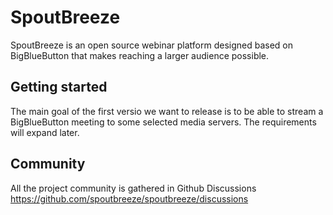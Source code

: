 # SpoutBreeze

SpoutBreeze is an open source webinar platform designed based on BigBlueButton that makes reaching a larger audience
possible.

## Getting started

The main goal of the first versio we want to release is to be able to stream a BigBlueButton meeting to some selected media servers. The requirements will expand later.

## Community

All the project community is gathered in Github Discussions https://github.com/spoutbreeze/spoutbreeze/discussions
